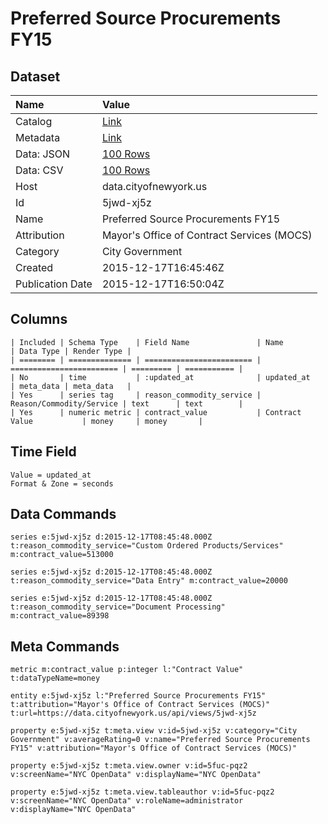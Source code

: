# Preferred Source Procurements FY15

## Dataset

| Name | Value |
| :--- | :---- |
| Catalog | [Link](https://catalog.data.gov/dataset/preferred-source-procurements-fy15) |
| Metadata | [Link](https://data.cityofnewyork.us/api/views/5jwd-xj5z) |
| Data: JSON | [100 Rows](https://data.cityofnewyork.us/api/views/5jwd-xj5z/rows.json?max_rows=100) |
| Data: CSV | [100 Rows](https://data.cityofnewyork.us/api/views/5jwd-xj5z/rows.csv?max_rows=100) |
| Host | data.cityofnewyork.us |
| Id | 5jwd-xj5z |
| Name | Preferred Source Procurements FY15 |
| Attribution | Mayor's Office of Contract Services (MOCS) |
| Category | City Government |
| Created | 2015-12-17T16:45:46Z |
| Publication Date | 2015-12-17T16:50:04Z |

## Columns

```ls
| Included | Schema Type    | Field Name               | Name                     | Data Type | Render Type |
| ======== | ============== | ======================== | ======================== | ========= | =========== |
| No       | time           | :updated_at              | updated_at               | meta_data | meta_data   |
| Yes      | series tag     | reason_commodity_service | Reason/Commodity/Service | text      | text        |
| Yes      | numeric metric | contract_value           | Contract Value           | money     | money       |
```

## Time Field

```ls
Value = updated_at
Format & Zone = seconds
```

## Data Commands

```ls
series e:5jwd-xj5z d:2015-12-17T08:45:48.000Z t:reason_commodity_service="Custom Ordered Products/Services" m:contract_value=513000

series e:5jwd-xj5z d:2015-12-17T08:45:48.000Z t:reason_commodity_service="Data Entry" m:contract_value=20000

series e:5jwd-xj5z d:2015-12-17T08:45:48.000Z t:reason_commodity_service="Document Processing" m:contract_value=89398
```

## Meta Commands

```ls
metric m:contract_value p:integer l:"Contract Value" t:dataTypeName=money

entity e:5jwd-xj5z l:"Preferred Source Procurements FY15" t:attribution="Mayor's Office of Contract Services (MOCS)" t:url=https://data.cityofnewyork.us/api/views/5jwd-xj5z

property e:5jwd-xj5z t:meta.view v:id=5jwd-xj5z v:category="City Government" v:averageRating=0 v:name="Preferred Source Procurements FY15" v:attribution="Mayor's Office of Contract Services (MOCS)"

property e:5jwd-xj5z t:meta.view.owner v:id=5fuc-pqz2 v:screenName="NYC OpenData" v:displayName="NYC OpenData"

property e:5jwd-xj5z t:meta.view.tableauthor v:id=5fuc-pqz2 v:screenName="NYC OpenData" v:roleName=administrator v:displayName="NYC OpenData"
```